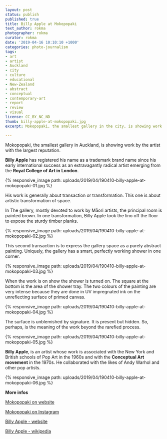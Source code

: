 ```yaml
---
layout: post
status: publish
published: true
title: Billy Apple at Mokopopaki
text_author: rokma
photographer: rokma
curator: rokma
date: '2019-04-16 10:10:10 +1000'
categories: photo-journalism
tags:
- art
- artist
- Auckland
- city
- culture
- educational
- New-Zealand
- abstract
- conceptual
- contemporary-art
- report
- review
- visual
license: CC_BY_NC_ND
thumb: billy-apple-at-mokopopaki.jpg
excerpt: Mokopopaki, the smallest gallery in the city, is showing work by the artist with the largest reputation. Billy Apple has registered his name as a trademark brand name since his early international success as an extravagantly radical artist emerging from the Royal College of Art in London.

---
```


Mokopopaki, the smallest gallery in Auckland, is showing work by the artist with the largest reputation.

**Billy Apple** has registered his name as a trademark brand name since his early international success as an extravagantly radical artist emerging from the **Royal College of Art in London**.

{% responsive_image path: uploads/2019/04/190410-billy-apple-at-mokopopaki-01.jpg %}

His work is generally about transaction or transformation. This one is about artistic transformation of space.


In The gallery, mostly devoted to work by Māori artists, the principal room is painted brown. In one transformation, Billy Apple took the lino off the floor to expose the sturdy timber planks.

{% responsive_image path: uploads/2019/04/190410-billy-apple-at-mokopopaki-02.jpg %}

This second transaction is to express the gallery space as a purely abstract painting. Uniquely, the gallery has a smart, perfectly working shower in
one corner.


{% responsive_image path: uploads/2019/04/190410-billy-apple-at-mokopopaki-03.jpg %}

When the work is on show the shower is turned on. The square at the bottom is the area
of the shower tray. The two colours of the painting are very intense because they are done in UV impregnated ink on the unreflecting surface of primed canvas.


{% responsive_image path: uploads/2019/04/190410-billy-apple-at-mokopopaki-04.jpg %}


The surface is unblemished by signature. It is present but hidden. So, perhaps, is the meaning of the work beyond the rarefied process.


{% responsive_image path: uploads/2019/04/190410-billy-apple-at-mokopopaki-05.jpg %}



**Billy Apple**, is an artist whose work is associated with the New York and British schools of Pop Art in the 1960s and with the **Conceptual Art movement** in the 1970s. He collaborated with the likes of Andy Warhol and other pop artists.

{% responsive_image path: uploads/2019/04/190410-billy-apple-at-mokopopaki-06.jpg %}



**More infos**

[Mokopopaki on website](http://mokopopaki.co.nz/)

[Mokopopaki on Instagram](https://www.instagram.com/mokopopaki/)

[Billy Apple - website](http://www.billyapple.com/)

[Billy Apple - wikipedia](https://en.wikipedia.org/wiki/Billy_Apple)
